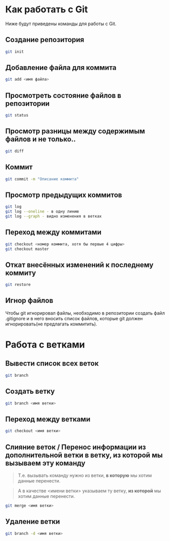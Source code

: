 # Как работать с Git
Ниже будут приведены команды для работы с Git.

## Создание репозитория
```sh
git init
```

## Добавление файла для коммита
```sh
git add <имя файла>
```

## Просмотреть состояние файлов в репозитории
```sh
git status
```

## Просмотр разницы между содержимым файлов и не только..
```sh
git diff
```

## Коммит
```sh
git commit -m "Описание коммита"
```

## Просмотр предыдущих коммитов
```sh
git log
git log --oneline - в одну линию
git log --graph - видно изменения в ветках
```

## Переход между коммитами
```sh
git checkout <номер коммита, хотя бы первые 4 цифры>
git checkout master
```

## Откат внесённых изменений к последнему коммиту
```sh
git restore
```

## Игнор файлов

Чтобы git игнорировал файлы, необходимо в репозитории создать файл .gitignore и в него вносить список файлов, которые git должен игнорировать(не предлагать коммитить).


# Работа с ветками

## Вывести список всех веток
```sh
git branch
```

## Создать ветку
```sh
git branch <имя ветки>
```

## Переход между ветками
```sh
git checkout <имя ветки>
```

## Слияние веток / Перенос информации из дополнительной ветки в ветку, из которой мы вызываем эту команду
> Т.е. вызывать команду нужно из ветки, **в которую** мы хотим данные перенести.

> А в качестве <имени ветки> указываем ту ветку, **из которой** мы хотим данные перенести.
```sh
git merge <имя ветки>
```

## Удаление ветки
```sh
git branch -d <имя ветки>
```
